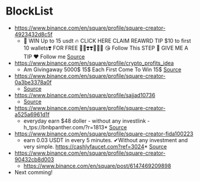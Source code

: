 # BlockList

- https://www.binance.com/en/square/profile/square-creator-4923432d8c5f
  - 🥳 WIN Up to 15 usdt 🔥 CLICK HERE CLAIM REAWRD TIP $10 to first 10 wallets❣️ FOR FREE 🥳🥳❣️❣️💸💸🚀 😘 Follow This STEP 🛑 GIVE ME A TIP ♥️ Follow me [Source](https://www.binance.com/en/square/post/6158495562649)
- https://www.binance.com/en/square/profile/crypto_profits_idea
  - Am Givingaway 5000$ 15$ Each First Come To Win 15$ [Source](https://www.binance.com/en/square/post/6160353012522)
- https://www.binance.com/en/square/profile/square-creator-0a3be3378a0f
  - [Source](https://www.binance.com/en/square/post/6139148969258)
- https://www.binance.com/en/square/profile/sajjad10736
  - [Source](https://www.binance.com/en/square/post/6159529436057)
- https://www.binance.com/en/square/profile/square-creator-a525a6961d1f
  - everyday earn $48 doller - without any investlink - h_tps://bnbpanther.com/?r=1813* [Source](https://www.binance.com/en/square/post/6146476181234)
- https://www.binance.com/en/square/profile/square-creator-fida100223
  - earn 0.03 USDT in every 5 minutes.  ✔Without any  investment and very simple.  https://cashlyfaucet.com?ref=3024* [Source](https://www.binance.com/en/square/post/6156050445098)
- https://www.binance.com/en/square/profile/square-creator-90432cb8d003
  - https://www.binance.com/en/square/post/6147469209898 
- Next comming!
